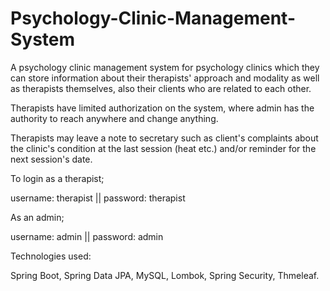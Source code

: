 # Psychology-Clinic-Management-System

A psychology clinic management system for psychology clinics which they can store information about their therapists' approach and modality as well as therapists 
themselves, also their clients who are related to each other.

Therapists have limited authorization on the system, where admin has the authority to reach anywhere and change anything.

Therapists may leave a note to secretary such as client's complaints about the clinic's condition at the last session (heat etc.) and/or reminder for the next session's 
date. 

To login as a therapist;

username: therapist || password: therapist

As an admin;

username: admin || password: admin

Technologies used:

Spring Boot, Spring Data JPA, MySQL, Lombok, Spring Security, Thmeleaf.
